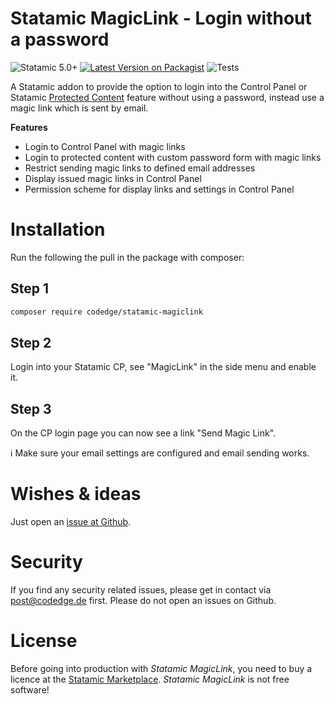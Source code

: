 # Statamic MagicLink - Login without a password

![Statamic 5.0+](https://img.shields.io/badge/Statamic-5.0+-FF269E?style=for-the-badge&link=https://statamic.com)
[![Latest Version on Packagist](https://img.shields.io/packagist/v/codedge/statamic-magiclink?style=for-the-badge)](https://packagist.org/packages/codedge/statamic-magiclink)
![Tests](https://github.com/codedge/statamic-magiclink/workflows/Tests/badge.svg)

A Statamic addon to provide the option to login into the Control Panel or Statamic [Protected Content](https://statamic.dev/protecting-content) feature without using a password,
instead use a magic link which is sent by email.

**Features**
* Login to Control Panel with magic links
* Login to protected content with custom password form with magic links
* Restrict sending magic links to defined email addresses
* Display issued magic links in Control Panel
* Permission scheme for display links and settings in Control Panel

# Installation

Run the following the pull in the package with composer:

## Step 1

````bash
composer require codedge/statamic-magiclink
````

## Step 2

Login into your Statamic CP, see "MagicLink" in the side menu and enable it.

## Step 3

On the CP login page you can now see a link "Send Magic Link". 

:information_source: Make sure your email settings are configured and email sending works. 

# Wishes & ideas

Just open an [issue at Github](https://github.com/codedge/statamic-magiclink/issues).

# Security

If you find any security related issues, please get in contact via post@codedge.de first. Please do not open an issues on Github.

# License 

Before going into production with *Statamic MagicLink*, you need to buy a licence at the [Statamic Marketplace](https://statamic.com/addons?statamic=3). 
*Statamic MagicLink* is not free software!
